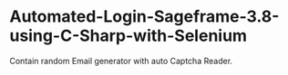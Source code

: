 # Automated-Login-Sageframe-3.8-using-C-Sharp-with-Selenium
Contain random Email generator with auto Captcha  Reader.
